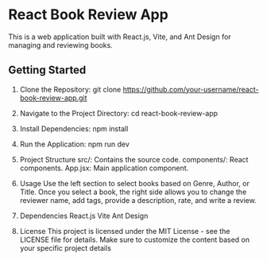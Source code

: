 # React Book Review App

This is a web application built with React.js, Vite, and Ant Design for managing and reviewing books.

## Getting Started

1. Clone the Repository:
git clone https://github.com/your-username/react-book-review-app.git
   
2. Navigate to the Project Directory:
cd react-book-review-app

3. Install Dependencies:
npm install

4. Run the Application:
npm run dev

5. Project Structure
src/: Contains the source code.
components/: React components.
App.jsx: Main application component.

6. Usage
Use the left section to select books based on Genre, Author, or Title.
Once you select a book, the right side allows you to change the reviewer name, add tags, provide a description, rate, and write a review.

7. Dependencies
React.js
Vite
Ant Design

8. License
This project is licensed under the MIT License - see the LICENSE file for details.
Make sure to customize the content based on your specific project details 

